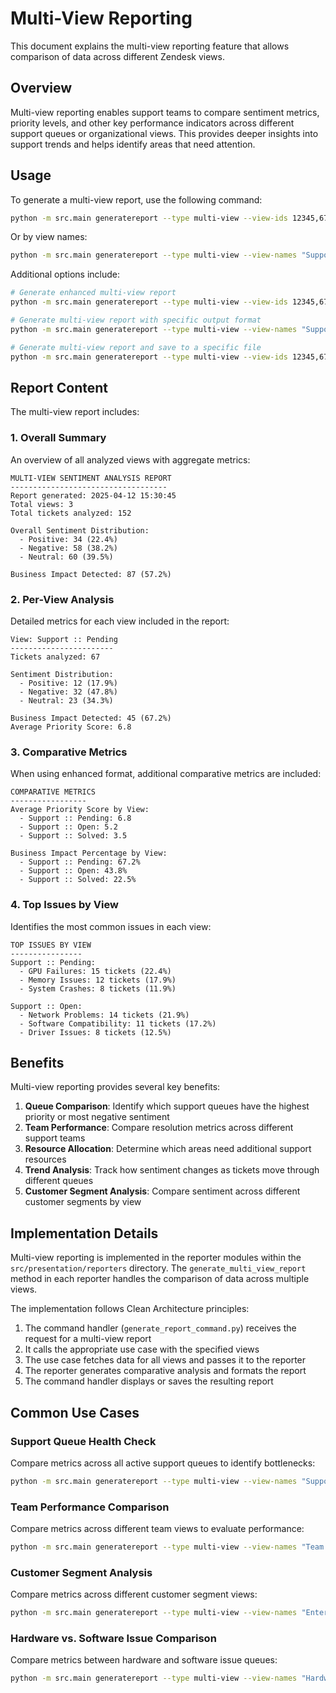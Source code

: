 # Multi-View Reporting

This document explains the multi-view reporting feature that allows comparison of data across different Zendesk views.

## Overview

Multi-view reporting enables support teams to compare sentiment metrics, priority levels, and other key performance indicators across different support queues or organizational views. This provides deeper insights into support trends and helps identify areas that need attention.

## Usage

To generate a multi-view report, use the following command:

```bash
python -m src.main generatereport --type multi-view --view-ids 12345,67890 --days 7
```

Or by view names:

```bash
python -m src.main generatereport --type multi-view --view-names "Support :: Pending,Support :: Open" --days 7
```

Additional options include:

```bash
# Generate enhanced multi-view report
python -m src.main generatereport --type multi-view --view-ids 12345,67890 --enhanced

# Generate multi-view report with specific output format
python -m src.main generatereport --type multi-view --view-names "Support :: Pending,Support :: Open" --format html

# Generate multi-view report and save to a specific file
python -m src.main generatereport --type multi-view --view-ids 12345,67890 --output multi_view_report.txt
```

## Report Content

The multi-view report includes:

### 1. Overall Summary

An overview of all analyzed views with aggregate metrics:

```
MULTI-VIEW SENTIMENT ANALYSIS REPORT
-----------------------------------
Report generated: 2025-04-12 15:30:45
Total views: 3
Total tickets analyzed: 152

Overall Sentiment Distribution:
  - Positive: 34 (22.4%)
  - Negative: 58 (38.2%)
  - Neutral: 60 (39.5%)

Business Impact Detected: 87 (57.2%)
```

### 2. Per-View Analysis

Detailed metrics for each view included in the report:

```
View: Support :: Pending
-----------------------
Tickets analyzed: 67

Sentiment Distribution:
  - Positive: 12 (17.9%)
  - Negative: 32 (47.8%)
  - Neutral: 23 (34.3%)

Business Impact Detected: 45 (67.2%)
Average Priority Score: 6.8
```

### 3. Comparative Metrics

When using enhanced format, additional comparative metrics are included:

```
COMPARATIVE METRICS
-----------------
Average Priority Score by View:
  - Support :: Pending: 6.8
  - Support :: Open: 5.2
  - Support :: Solved: 3.5

Business Impact Percentage by View:
  - Support :: Pending: 67.2%
  - Support :: Open: 43.8%
  - Support :: Solved: 22.5%
```

### 4. Top Issues by View

Identifies the most common issues in each view:

```
TOP ISSUES BY VIEW
----------------
Support :: Pending:
  - GPU Failures: 15 tickets (22.4%)
  - Memory Issues: 12 tickets (17.9%)
  - System Crashes: 8 tickets (11.9%)

Support :: Open:
  - Network Problems: 14 tickets (21.9%)
  - Software Compatibility: 11 tickets (17.2%)
  - Driver Issues: 8 tickets (12.5%)
```

## Benefits

Multi-view reporting provides several key benefits:

1. **Queue Comparison**: Identify which support queues have the highest priority or most negative sentiment
2. **Team Performance**: Compare resolution metrics across different support teams
3. **Resource Allocation**: Determine which areas need additional support resources
4. **Trend Analysis**: Track how sentiment changes as tickets move through different queues
5. **Customer Segment Analysis**: Compare sentiment across different customer segments by view

## Implementation Details

Multi-view reporting is implemented in the reporter modules within the `src/presentation/reporters` directory. The `generate_multi_view_report` method in each reporter handles the comparison of data across multiple views.

The implementation follows Clean Architecture principles:

1. The command handler (`generate_report_command.py`) receives the request for a multi-view report
2. It calls the appropriate use case with the specified views
3. The use case fetches data for all views and passes it to the reporter
4. The reporter generates comparative analysis and formats the report
5. The command handler displays or saves the resulting report

## Common Use Cases

### Support Queue Health Check

Compare metrics across all active support queues to identify bottlenecks:

```bash
python -m src.main generatereport --type multi-view --view-names "Support :: New,Support :: Open,Support :: Pending,Support :: Solved" --enhanced
```

### Team Performance Comparison

Compare metrics across different team views to evaluate performance:

```bash
python -m src.main generatereport --type multi-view --view-names "Team A :: All,Team B :: All,Team C :: All" --days 30
```

### Customer Segment Analysis

Compare metrics across different customer segment views:

```bash
python -m src.main generatereport --type multi-view --view-names "Enterprise Customers,SMB Customers,Individual Customers"
```

### Hardware vs. Software Issue Comparison

Compare metrics between hardware and software issue queues:

```bash
python -m src.main generatereport --type multi-view --view-names "Hardware Issues,Software Issues"
```